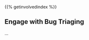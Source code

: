 <!--
.. title: Bug Triage
.. slug: bug-triage
.. date: 2017-07-19 08:31:20 UTC
.. tags: Ubuntu,MATE,involved,contribute
.. link:
.. description: Make it easy for developers to reproduce bugs you find.
.. type: text
.. hidetitle: true
-->

{{% getinvolvedindex %}}

## Engage with Bug Triaging

...
